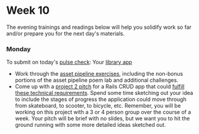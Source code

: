 # Week 10

The evening trainings and readings below will help you solidify work so far and/or prepare you for the next day's materials.

### Monday
To submit on today's [pulse check](https://docs.google.com/forms/d/e/1FAIpQLSe7KpquxAEpvf5gCdfEbt4RIFbmkiTKL8i_-P_9bcvG5zxnQQ/viewform): Your [library app](https://github.com/sf-wdi-labs/public-library-app)

* Work through the [asset pipeline exercises](https://github.com/sf-wdi-labs/rails-asset-pipeline/blob/master/exercises.md), including the non-bonus portions of the asset pipeline poem lab and additional challenges.
* Come up with a [project 2 pitch](https://github.com/sf-wdi-39/project-2/blob/master/lightning-pitch.md) for a Rails CRUD app that could [fulfill these technical requirements](https://github.com/sf-wdi-39/project-2#core-technical-requirements). Spend some time sketching out your idea to include the stages of progress the application could move through from skateboard, to scooter, to bicycle, etc. Remember, you will be working on this project with a 3 or 4 person group over the course of a week. Your pitch will be brief with no slides, but we want you to hit the ground running with some more detailed ideas sketched out.

<!--
### Tuesday
To submit on today's [pulse check](https://docs.google.com/forms/d/e/1FAIpQLSe7KpquxAEpvf5gCdfEbt4RIFbmkiTKL8i_-P_9bcvG5zxnQQ/viewform):

### Wednesday
To submit on today's [pulse check](https://docs.google.com/forms/d/e/1FAIpQLSe7KpquxAEpvf5gCdfEbt4RIFbmkiTKL8i_-P_9bcvG5zxnQQ/viewform):

### Thursday
To submit on today's [pulse check](https://docs.google.com/forms/d/e/1FAIpQLSe7KpquxAEpvf5gCdfEbt4RIFbmkiTKL8i_-P_9bcvG5zxnQQ/viewform):

### Friday/Weekend
To submit on today's [pulse check](https://docs.google.com/forms/d/e/1FAIpQLSe7KpquxAEpvf5gCdfEbt4RIFbmkiTKL8i_-P_9bcvG5zxnQQ/viewform):
-->
